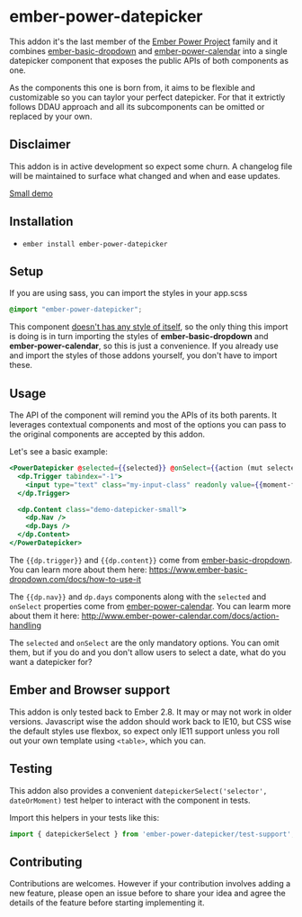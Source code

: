 # ember-power-datepicker

This addon it's the last member of the [Ember Power Project](http://www.ember-power-select.com/support-the-project) family and it
combines [ember-basic-dropdown](http://www.ember-basic-dropdown.com) and [ember-power-calendar](http://www.ember-power-calendar.com)
into a single datepicker component that exposes the public APIs of both components as one.

As the components this one is born from, it aims to be flexible and customizable so you can
taylor your perfect datepicker. For that it extrictly follows DDAU approach and all its
subcomponents can be omitted or replaced by your own.

## Disclaimer

This addon is in active development so expect some churn.
A changelog file will be maintained to surface what changed and when and ease updates.

[Small demo](https://ember-datepicker.development.pagefrontapp.com/)

## Installation

* `ember install ember-power-datepicker`

## Setup

If you are using sass, you can import the styles in your app.scss

```scss
@import "ember-power-datepicker";
```
This component [doesn't has any style of itself](https://github.com/cibernox/ember-power-datepicker/blob/master/app/styles/ember-power-datepicker.scss), so the only thing this import is doing is
in turn importing the styles of **ember-basic-dropdown** and **ember-power-calendar**, so
this is just a convenience.
If you already use and import the styles of those addons yourself, you don't have to
import these.

## Usage

The API of the component will remind you the APIs of its both parents. It leverages
contextual components and most of the options you can pass to the original components
are accepted by this addon.

Let's see a basic example:

```hbs
<PowerDatepicker @selected={{selected}} @onSelect={{action (mut selected) value="date"}} as |dp|>
  <dp.Trigger tabindex="-1">
    <input type="text" class="my-input-class" readonly value={{moment-format selected}}>
  </dp.Trigger>

  <dp.Content class="demo-datepicker-small">
    <dp.Nav />
    <dp.Days />
  </dp.Content>
</PowerDatepicker>
```

The `{{dp.trigger}}` and `{{dp.content}}` come from [ember-basic-dropdown](https://www.ember-basic-dropdown.com).
You can learn more about them here: https://www.ember-basic-dropdown.com/docs/how-to-use-it

The `{{dp.nav}}` and `dp.days` components along with the `selected` and `onSelect` properties
come from [ember-power-calendar](https://www.ember-power-calendar.com).
You can learm more about them it here: http://www.ember-power-calendar.com/docs/action-handling

The `selected` and `onSelect` are the only mandatory options. You can omit them, but if
you do and you don't allow users to select a date, what do you want a datepicker for?

## Ember and Browser support

This addon is only tested back to Ember 2.8. It may or may not work in older versions.
Javascript wise the addon should work back to IE10, but CSS wise the default styles use
flexbox, so expect only IE11 support unless you roll out your own template using `<table>`,
which you can.

## Testing

This addon also provides a convenient
`datepickerSelect('selector', dateOrMoment)` test helper to interact with the component in tests.

Import this helpers in your tests like this:

```js
import { datepickerSelect } from 'ember-power-datepicker/test-support';
```



## Contributing

Contributions are welcomes. However if your contribution involves adding a new feature,
please open an issue before to share your idea and agree the details of the feature before starting implementing it.
